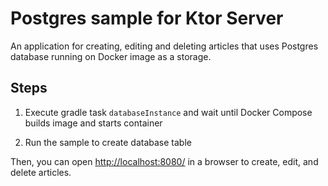 # Postgres sample for Ktor Server

An application for creating, editing and deleting articles that uses Postgres database running on Docker image as a storage.

## Steps

1. Execute gradle task `databaseInstance` and wait until Docker Compose builds image and starts container

2. Run the sample to create database table

Then, you can open [http://localhost:8080/](http://localhost:8080/) in a browser to create, edit, and delete articles.